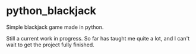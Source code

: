 # python_blackjack
 Simple blackjack game made in python.

Still a current work in progress. So far has taught me quite a lot, and I can't wait to get the project fully finished.

